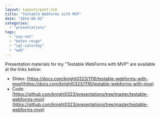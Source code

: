 ```yaml
---
layout: layouts/post.njk
title: "Testable WebForms with MVP"
date: "2014-08-02"
categories: 
  - "presentations"
tags: 
  - "asp-net"
  - "baton-rouge"
  - "sql-saturday"
  - "web"
---
```


Presentation materials for my "Testable WebForms with MVP" are available at the links below:

- Slides: [https://docs.com/knight0323/1116/testable-webforms-with-mvp](https://docs.com/knight0323/1116/testable-webforms-with-mvp)
- Code: [https://github.com/knight0323/presentations/tree/master/testable-webforms-mvp](https://github.com/knight0323/presentations/tree/master/testable-webforms-mvp)

